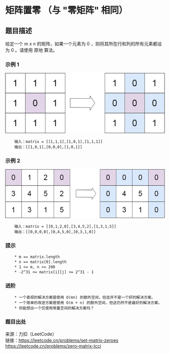 # 矩阵置零 （与 "零矩阵" 相同）

## 题目描述

给定一个 m x n 的矩阵，如果一个元素为 0 ，则将其所在行和列的所有元素都设为 0 。请使用 原地 算法。

### 示例 1

![矩阵置零](images/40-mat1.jpg "矩阵置零")

```text
    输入：matrix = [[1,1,1],[1,0,1],[1,1,1]]
    输出：[[1,0,1],[0,0,0],[1,0,1]]
```

### 示例 2

![矩阵置零](images/40-mat2.jpg "矩阵置零")

```text
    输入：matrix = [[0,1,2,0],[3,4,5,2],[1,3,1,5]]
    输出：[[0,0,0,0],[0,4,5,0],[0,3,1,0]]
```

### 提示

```text
    * m == matrix.length
    * n == matrix[0].length
    * 1 <= m, n <= 200
    * -2^31 <= matrix[i][j] <= 2^31 - 1
```

### 进阶

```text
    * 一个直观的解决方案是使用 O(mn) 的额外空间，但这并不是一个好的解决方案。
    * 一个简单的改进方案是使用 O(m + n) 的额外空间，但这仍然不是最好的解决方案。
    * 你能想出一个仅使用常量空间的解决方案吗？
```

### 题目出处

来源：力扣（LeetCode）  
链接：<https://leetcode.cn/problems/set-matrix-zeroes>  
      <https://leetcode.cn/problems/zero-matrix-lcci>
